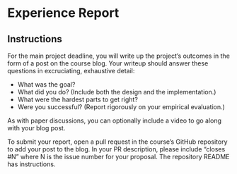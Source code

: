 # Experience Report

## Instructions

For the main project deadline, you will write up the project’s outcomes in the form of a post on the course blog. Your writeup should answer these questions in excruciating, exhaustive detail:

- What was the goal?
- What did you do? (Include both the design and the implementation.)
- What were the hardest parts to get right?
- Were you successful? (Report rigorously on your empirical evaluation.)

As with paper discussions, you can optionally include a video to go along with your blog post.

To submit your report, open a pull request in the course’s GitHub repository to add your post to the blog. In your PR description, please include “closes #N” where N is the issue number for your proposal. The repository README has instructions.
